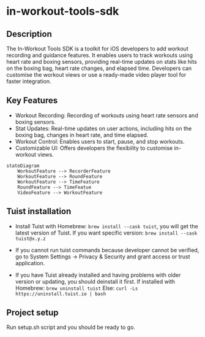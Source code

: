 # in-workout-tools-sdk

## Description
The In-Workout Tools SDK is a toolkit for iOS developers to add workout recording and guidance features. It enables users to track workouts using heart rate and boxing sensors, providing real-time updates on stats like hits on the boxing bag, heart rate changes, and elapsed time. Developers can customise the workout views or use a ready-made video player tool for faster integration.

## Key Features
- Workout Recording: Recording of workouts using heart rate sensors and boxing sensors.
- Stat Updates: Real-time updates on user actions, including hits on the boxing bag, changes in heart rate, and time elapsed.
- Workout Control: Enables users to start, pause, and stop workouts.
- Customizable UI: Offers developers the flexibility to customise in-workout views.

```mermaid
stateDiagram
    WorkoutFeature --> RecorderFeature
    WorkoutFeature --> RoundFeature
    WorkoutFeature --> TimeFeature
    RoundFeature --> TimeFeatue
    VideoFeature --> WorkoutFeature
```

## Tuist installation 
- Install Tuist with Homebrew: `brew install --cask tuist`, you will get the latest version of Tuist. 
If you want specific version: `brew install --cask tuist@x.y.z`

- If you cannot run tuist commands because developer cannot be verified, go to System Settings -> Privacy & Security and grant access or trust application.

- If you have Tuist already installed and having problems with older version or updating, you should deinstall it first.
If installed with Homebrew: `brew uninstall tuist`
Else: `curl -Ls https://uninstall.tuist.io | bash`

## Project setup
Run setup.sh script and you should be ready to go.
